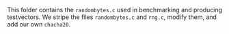
This folder contains the ``randombytes.c`` used in benchmarking and producing testvectors.
We stripe the files ``randombytes.c`` and ``rng.c``, modify them, and add our own ``chacha20``.
